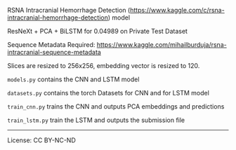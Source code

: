 RSNA Intracranial Hemorrhage Detection (https://www.kaggle.com/c/rsna-intracranial-hemorrhage-detection) model

ResNeXt + PCA + BiLSTM for 0.04989 on Private Test Dataset

Sequence Metadata Required: https://www.kaggle.com/mihailburduja/rsna-intracranial-sequence-metadata

Slices are resized to 256x256, embedding vector is resized to 120. 

`models.py` contains the CNN and LSTM model

`datasets.py` contains the torch Datasets for CNN and for LSTM model

`train_cnn.py` trains the CNN and outputs PCA embeddings and predictions

`train_lstm.py` train the LSTM and outputs the submission file 

----------

License: CC BY-NC-ND
